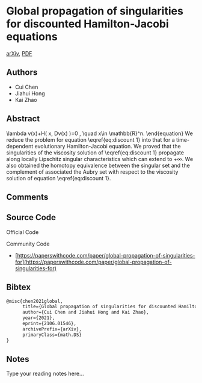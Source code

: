 
# Global propagation of singularities for discounted Hamilton-Jacobi equations

[arXiv](https://arxiv.org/abs/2106.01546), [PDF](https://arxiv.org/pdf/2106.01546.pdf)

## Authors

- Cui Chen
- Jiahui Hong
- Kai Zhao

## Abstract

\lambda v(x)+H( x, Dv(x) )=0 , \quad x\in \mathbb{R}^n. \end{equation} We reduce the problem for equation \eqref{eq:discount 1} into that for a time-dependent evolutionary Hamilton-Jacobi equation. We proved that the singularities of the viscosity solution of \eqref{eq:discount 1} propagate along locally Lipschitz singular characteristics which can extend to $+\infty$. We also obtained the homotopy equivalence between the singular set and the complement of associated the Aubry set with respect to the viscosity solution of equation \eqref{eq:discount 1}.

## Comments



## Source Code

Official Code



Community Code

- [https://paperswithcode.com/paper/global-propagation-of-singularities-for](https://paperswithcode.com/paper/global-propagation-of-singularities-for)

## Bibtex

```tex
@misc{chen2021global,
      title={Global propagation of singularities for discounted Hamilton-Jacobi equations}, 
      author={Cui Chen and Jiahui Hong and Kai Zhao},
      year={2021},
      eprint={2106.01546},
      archivePrefix={arXiv},
      primaryClass={math.DS}
}
```

## Notes

Type your reading notes here...

